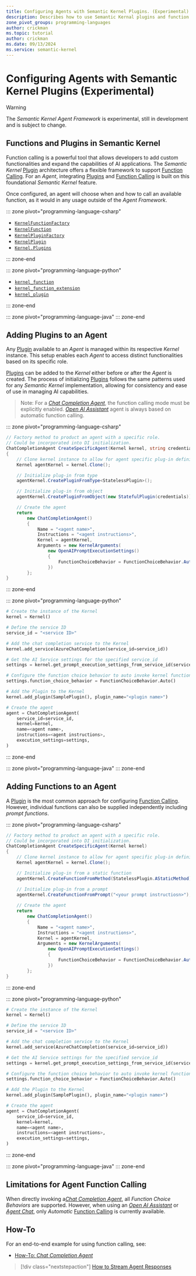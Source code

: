 ```yaml
---
title: Configuring Agents with Semantic Kernel Plugins. (Experimental)
description: Describes how to use Semantic Kernal plugins and function calling with agents.
zone_pivot_groups: programming-languages
author: crickman
ms.topic: tutorial
author: crickman
ms.date: 09/13/2024
ms.service: semantic-kernel
---
```

# Configuring Agents with Semantic Kernel Plugins (Experimental)

> [!WARNING]
> The _Semantic Kernel Agent Framework_ is experimental, still in development and is subject to change.

## Functions and Plugins in Semantic Kernel

Function calling is a powerful tool that allows developers to add custom functionalities and expand the capabilities of AI applications. The _Semantic Kernel_ [Plugin](../../concepts/plugins/index.md) architecture offers a flexible framework to support [Function Calling](../../concepts/ai-services/chat-completion/function-calling/index.md). For an _Agent_, integrating [Plugins](../../concepts/plugins/index.md) and [Function Calling](../../concepts/ai-services/chat-completion/function-calling/index.md) is built on this foundational _Semantic Kernel_ feature.

Once configured, an agent will choose when and how to call an available function, as it would in any usage outside of the _Agent Framework_.

::: zone pivot="programming-language-csharp"

- [`KernelFunctionFactory`](https://learn.microsoft.com/dotnet/api/microsoft.semantickernel.kernelfunctionfactory)
- [`KernelFunction`](https://learn.microsoft.com/dotnet/api/microsoft.semantickernel.kernelfunction)
- [`KernelPluginFactory`](https://learn.microsoft.com/dotnet/api/microsoft.semantickernel.kernelpluginfactory)
- [`KernelPlugin`](https://learn.microsoft.com/dotnet/api/microsoft.semantickernel.kernelplugin)
- [`Kernel.Plugins`](https://learn.microsoft.com/dotnet/api/microsoft.semantickernel.kernel.plugins)

::: zone-end

::: zone pivot="programming-language-python"

- [`kernel_function`](https://learn.microsoft.com/python/api/semantic-kernel/semantic_kernel.functions.kernel_function)
- [`kernel_function_extension`](https://learn.microsoft.com/python/api/semantic-kernel/semantic_kernel.functions.kernel_function_extension)
- [`kernel_plugin`](https://learn.microsoft.com/python/api/semantic-kernel/semantic_kernel.functions.kernel_plugin)

::: zone-end

::: zone pivot="programming-language-java"
::: zone-end


## Adding Plugins to an Agent

Any [Plugin](../../concepts/plugins/index.md) available to an _Agent_ is managed within its respective _Kernel_ instance. This setup enables each _Agent_ to access distinct functionalities based on its specific role.

[Plugins](../../concepts/plugins/index.md) can be added to the _Kernel_ either before or after the _Agent_ is created. The process of initializing [Plugins](../../concepts/plugins/index.md) follows the same patterns used for any _Semantic Kernel_ implementation, allowing for consistency and ease of use in managing AI capabilities.

> Note: For a [_Chat Completion Agent_](./chat-completion-agent.md), the function calling mode must be explicitly enabled.  [_Open AI Assistant_](./assistant-agent.md) agent is always based on automatic function calling.

::: zone pivot="programming-language-csharp"
```csharp
// Factory method to product an agent with a specific role.
// Could be incorporated into DI initialization.
ChatCompletionAgent CreateSpecificAgent(Kernel kernel, string credentials)
{
    // Clone kernel instance to allow for agent specific plug-in definition
    Kernel agentKernel = kernel.Clone();

    // Initialize plug-in from type
    agentKernel.CreatePluginFromType<StatelessPlugin>();

    // Initialize plug-in from object
    agentKernel.CreatePluginFromObject(new StatefulPlugin(credentials));

    // Create the agent
    return 
        new ChatCompletionAgent()
        {
            Name = "<agent name>",
            Instructions = "<agent instructions>",
            Kernel = agentKernel,
            Arguments = new KernelArguments(
                new OpenAIPromptExecutionSettings() 
                { 
                    FunctionChoiceBehavior = FunctionChoiceBehavior.Auto() 
                })
        };
}
```
::: zone-end

::: zone pivot="programming-language-python"
```python
# Create the instance of the Kernel
kernel = Kernel()

# Define the service ID
service_id = "<service ID>"

# Add the chat completion service to the Kernel
kernel.add_service(AzureChatCompletion(service_id=service_id))

# Get the AI Service settings for the specified service_id
settings = kernel.get_prompt_execution_settings_from_service_id(service_id=service_id)

# Configure the function choice behavior to auto invoke kernel functions
settings.function_choice_behavior = FunctionChoiceBehavior.Auto()

# Add the Plugin to the Kernel
kernel.add_plugin(SamplePlugin(), plugin_name="<plugin name>")

# Create the agent
agent = ChatCompletionAgent(
    service_id=service_id, 
    kernel=kernel, 
    name=<agent name>, 
    instructions=<agent instructions>, 
    execution_settings=settings,
)
```
::: zone-end

::: zone pivot="programming-language-java"
::: zone-end


## Adding Functions to an Agent

A [Plugin](../../concepts/plugins/index.md) is the most common approach for configuring [Function Calling](../../concepts/ai-services/chat-completion/function-calling/index.md). However, individual functions can also be supplied independently including _prompt functions_.

::: zone pivot="programming-language-csharp"
```csharp
// Factory method to product an agent with a specific role.
// Could be incorporated into DI initialization.
ChatCompletionAgent CreateSpecificAgent(Kernel kernel)
{
    // Clone kernel instance to allow for agent specific plug-in definition
    Kernel agentKernel = kernel.Clone();

    // Initialize plug-in from a static function
    agentKernel.CreateFunctionFromMethod(StatelessPlugin.AStaticMethod);

    // Initialize plug-in from a prompt
    agentKernel.CreateFunctionFromPrompt("<your prompt instructiosn>");
    
    // Create the agent
    return 
        new ChatCompletionAgent()
        {
            Name = "<agent name>",
            Instructions = "<agent instructions>",
            Kernel = agentKernel,
            Arguments = new KernelArguments(
                new OpenAIPromptExecutionSettings() 
                { 
                    FunctionChoiceBehavior = FunctionChoiceBehavior.Auto() 
                })
        };
}
```
::: zone-end

::: zone pivot="programming-language-python"
```python
# Create the instance of the Kernel
kernel = Kernel()

# Define the service ID
service_id = "<service ID>"

# Add the chat completion service to the Kernel
kernel.add_service(AzureChatCompletion(service_id=service_id))

# Get the AI Service settings for the specified service_id
settings = kernel.get_prompt_execution_settings_from_service_id(service_id=service_id)

# Configure the function choice behavior to auto invoke kernel functions
settings.function_choice_behavior = FunctionChoiceBehavior.Auto()

# Add the Plugin to the Kernel
kernel.add_plugin(SamplePlugin(), plugin_name="<plugin name>")

# Create the agent
agent = ChatCompletionAgent(
    service_id=service_id, 
    kernel=kernel, 
    name=<agent name>, 
    instructions=<agent instructions>, 
    execution_settings=settings,
)
```
::: zone-end

::: zone pivot="programming-language-java"
::: zone-end


## Limitations for Agent Function Calling

When directly invoking a[_Chat Completion Agent_](./chat-completion-agent.md), all _Function Choice Behaviors_ are supported. However, when using an [_Open AI Assistant_](./assistant-agent.md) or [_Agent Chat_](./agent-chat.md), only _Automatic_ [Function Calling](../../concepts/ai-services/chat-completion/function-calling/index.md) is currently available.


## How-To

For an end-to-end example for using function calling, see:

- [How-To: _Chat Completion Agent_](./examples/example-chat-agent.md)


> [!div class="nextstepaction"]
> [How to Stream Agent Responses](./agent-streaming.md)

